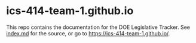 # ics-414-team-1.github.io

This repo contains the documentation for the DOE Legislative Tracker. See [index.md](index.md) for the source, or go to https://ics-414-team-1.github.io/.
